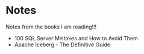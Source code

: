 # Notes

Notes from the books I am reading!!!

- 100 SQL Server Mistakes and How to Avoid Them
- Apache Iceberg - The Definitive Guide
